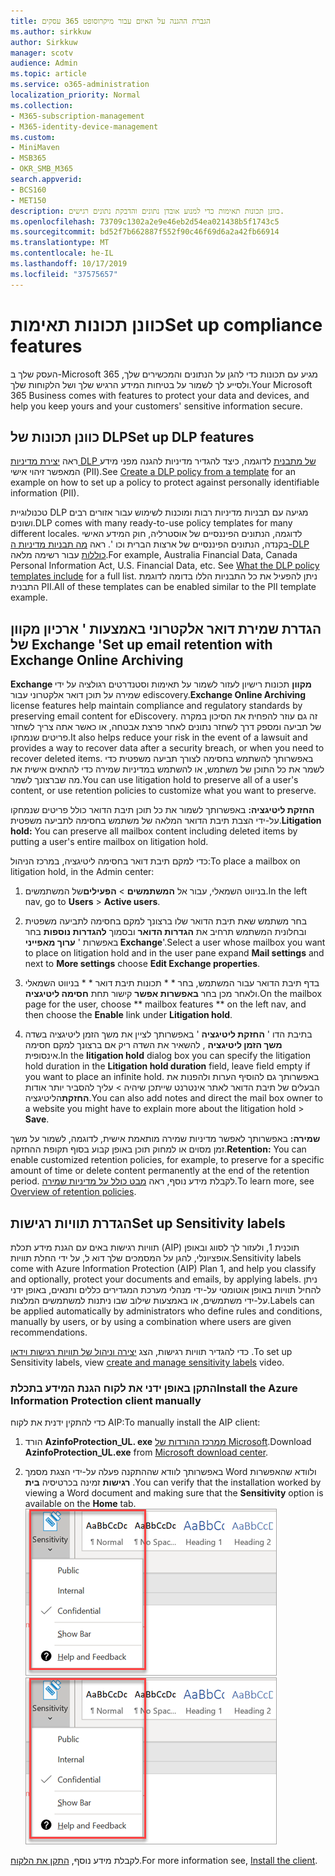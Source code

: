 ```yaml
---
title: הגברת ההגנה על האיום עבור מיקרוסופט 365 עסקים
ms.author: sirkkuw
author: Sirkkuw
manager: scotv
audience: Admin
ms.topic: article
ms.service: o365-administration
localization_priority: Normal
ms.collection:
- M365-subscription-management
- M365-identity-device-management
ms.custom:
- MiniMaven
- MSB365
- OKR_SMB_M365
search.appverid:
- BCS160
- MET150
description: כוונן תכונות תאימות כדי למנוע אובדן נתונים והדבקת נתונים רגישים.
ms.openlocfilehash: 73709c1302a2e9e46eb2d54ea021438b5f1743c5
ms.sourcegitcommit: bd52f7b662887f552f90c46f69d6a2a42fb66914
ms.translationtype: MT
ms.contentlocale: he-IL
ms.lasthandoff: 10/17/2019
ms.locfileid: "37575657"
---
```

# <a name="set-up-compliance-features"></a><span data-ttu-id="51688-103">כוונן תכונות תאימות</span><span class="sxs-lookup"><span data-stu-id="51688-103">Set up compliance features</span></span>

<span data-ttu-id="51688-104">העסק שלך ב-Microsoft 365 מגיע עם תכונות כדי להגן על הנתונים והמכשירים שלך, ולסייע לך לשמור על בטיחות המידע הרגיש שלך ושל הלקוחות שלך.</span><span class="sxs-lookup"><span data-stu-id="51688-104">Your Microsoft 365 Business comes with features to protect your data and devices, and help you keep yours and your customers' sensitive information secure.</span></span>

## <a name="set-up-dlp-features"></a><span data-ttu-id="51688-105">כוונן תכונות של DLP</span><span class="sxs-lookup"><span data-stu-id="51688-105">Set up DLP features</span></span>

<span data-ttu-id="51688-106">ראה [יצירת מדיניות DLP של מתבנית](https://support.office.com/article/59414438-99f5-488b-975c-5023f2254369) לדוגמה, כיצד להגדיר מדיניות להגנה מפני מידע המאפשר זיהוי אישי (PII).</span><span class="sxs-lookup"><span data-stu-id="51688-106">See [Create a DLP policy from a template](https://support.office.com/article/59414438-99f5-488b-975c-5023f2254369) for an example on how to set up a policy to protect against personally identifiable information (PII).</span></span> 
  
<span data-ttu-id="51688-107">טכנולוגיית DLP מגיעה עם תבניות מדיניות רבות ומוכנות לשימוש עבור אזורים רבים ושונים.</span><span class="sxs-lookup"><span data-stu-id="51688-107">DLP comes with many ready-to-use policy templates for many different locales.</span></span> <span data-ttu-id="51688-108">לדוגמה, הנתונים הפיננסיים של אוסטרליה, חוק המידע האישי בקנדה, הנתונים הפיננסיים של ארצות הברית וכו '. ראה [מה תבניות מדיניות ה-DLP כוללות](https://support.office.com/article/c2e588d3-8f4f-4937-a286-8c399f28953a) עבור רשימה מלאה.</span><span class="sxs-lookup"><span data-stu-id="51688-108">For example, Australia Financial Data, Canada Personal Information Act, U.S. Financial Data, etc. See [What the DLP policy templates include](https://support.office.com/article/c2e588d3-8f4f-4937-a286-8c399f28953a) for a full list.</span></span> <span data-ttu-id="51688-109">ניתן להפעיל את כל התבניות הללו בדומה לדוגמת התבנית PII.</span><span class="sxs-lookup"><span data-stu-id="51688-109">All of these templates can be enabled similar to the PII template example.</span></span> 
  
## <a name="set-up-email-retention-with-exchange-online-archiving"></a><span data-ttu-id="51688-110">הגדרת שמירת דואר אלקטרוני באמצעות ' ארכיון מקוון של Exchange '</span><span class="sxs-lookup"><span data-stu-id="51688-110">Set up email retention with Exchange Online Archiving</span></span>

 <span data-ttu-id="51688-111">**Exchange מקוון** תכונות רישיון לעזור לשמור על תאימות וסטנדרטים רגולציה על ידי שמירה על תוכן דואר אלקטרוני עבור ediscovery.</span><span class="sxs-lookup"><span data-stu-id="51688-111">**Exchange Online Archiving** license features help maintain compliance and regulatory standards by preserving email content for eDiscovery.</span></span> <span data-ttu-id="51688-112">זה גם עוזר להפחית את הסיכון במקרה של תביעה ומספק דרך לשחזר נתונים לאחר פרצת אבטחה, או כאשר אתה צריך לשחזר פריטים שנמחקו.</span><span class="sxs-lookup"><span data-stu-id="51688-112">It also helps reduce your risk in the event of a lawsuit and provides a way to recover data after a security breach, or when you need to recover deleted items.</span></span> <span data-ttu-id="51688-113">באפשרותך להשתמש בחסימה לצורך תביעה משפטית כדי לשמר את כל התוכן של משתמש, או להשתמש במדיניות שמירה כדי להתאים אישית את מה שברצונך לשמר.</span><span class="sxs-lookup"><span data-stu-id="51688-113">You can use litigation hold to preserve all of a user's content, or use retention policies to customize what you want to preserve.</span></span>
  
<span data-ttu-id="51688-114">**החזקת ליטיגציה:** באפשרותך לשמור את כל תוכן תיבת הדואר כולל פריטים שנמחקו על-ידי הצבת תיבת הדואר המלאה של משתמש בחסימה לתביעה משפטית.</span><span class="sxs-lookup"><span data-stu-id="51688-114">**Litigation hold:** You can preserve all mailbox content including deleted items by putting a user's entire mailbox on litigation hold.</span></span> 
    
<span data-ttu-id="51688-115">כדי למקם תיבת דואר בחסימה ליטיגציה, במרכז הניהול:</span><span class="sxs-lookup"><span data-stu-id="51688-115">To place a mailbox on litigation hold, in the Admin center:</span></span>
    
1. <span data-ttu-id="51688-116">בניווט השמאלי, עבור אל **המשתמשים** \> **הפעילים**של המשתמשים.</span><span class="sxs-lookup"><span data-stu-id="51688-116">In the left nav, go to **Users** \> **Active users**.</span></span>
    
2. <span data-ttu-id="51688-117">בחר משתמש שאת תיבת הדואר שלו ברצונך למקם בחסימה לתביעה משפטית ובחלונית המשתמש תרחיב את **הגדרות הדואר** ובסמוך **להגדרות נוספות** בחר באפשרות ' **ערוך מאפייני Exchange**'.</span><span class="sxs-lookup"><span data-stu-id="51688-117">Select a user whose mailbox you want to place on litigation hold and in the user pane expand **Mail settings** and next to **More settings** choose **Edit Exchange properties**.</span></span>
    
3. <span data-ttu-id="51688-118">בדף תיבת הדואר עבור המשתמש, בחר \* \* תכונות תיבת דואר \* \* בניווט השמאלי ולאחר מכן בחר **באפשרות אפשר** קישור תחת **חסימה ליטיגציה**.</span><span class="sxs-lookup"><span data-stu-id="51688-118">On the mailbox page for the user, choose \*\* mailbox features \*\* on the left nav, and then choose the **Enable** link under **Litigation hold**.</span></span>
    
4. <span data-ttu-id="51688-119">בתיבת הדו ' **החזקת ליטיגציה** ' באפשרותך לציין את משך הזמן ליטיגציה בשדה **משך הזמן ליטיגציה** , להשאיר את השדה ריק אם ברצונך למקם חסימה אינסופית.</span><span class="sxs-lookup"><span data-stu-id="51688-119">In the **litigation hold** dialog box you can specify the litigation hold duration in the **Litigation hold duration** field, leave field empty if you want to place an infinite hold.</span></span> <span data-ttu-id="51688-120">באפשרותך גם להוסיף הערות ולהפנות את הבעלים של תיבת הדואר לאתר אינטרנט שייתכן שיהיה \> עליך להסביר יותר אודות **החזקת**הליטיגציה.</span><span class="sxs-lookup"><span data-stu-id="51688-120">You can also add notes and direct the mail box owner to a website you might have to explain more about the litigation hold \> **Save**.</span></span>
    
<span data-ttu-id="51688-121">**שמירה:** באפשרותך לאפשר מדיניות שמירה מותאמת אישית, לדוגמה, לשמור על משך זמן מסוים או למחוק תוכן באופן קבוע בסוף תקופת ההחזקה.</span><span class="sxs-lookup"><span data-stu-id="51688-121">**Retention:** You can enable customized retention policies, for example, to preserve for a specific amount of time or delete content permanently at the end of the retention period.</span></span> <span data-ttu-id="51688-122">לקבלת מידע נוסף, ראה [מבט כולל על מדיניות שמירה](https://support.office.com/article/5e377752-700d-4870-9b6d-12bfc12d2423).</span><span class="sxs-lookup"><span data-stu-id="51688-122">To learn more, see [Overview of retention policies](https://support.office.com/article/5e377752-700d-4870-9b6d-12bfc12d2423).</span></span>

## <a name="set-up-sensitivity-labels"></a><span data-ttu-id="51688-123">הגדרת תוויות רגישות</span><span class="sxs-lookup"><span data-stu-id="51688-123">Set up Sensitivity labels</span></span>

<span data-ttu-id="51688-124">תוויות רגישות באים עם הגנת מידע תכלת (AIP) תוכנית 1, ולעזור לך לסווג ובאופן אופציונלי, להגן על המסמכים שלך דוא ל, על ידי החלת תוויות.</span><span class="sxs-lookup"><span data-stu-id="51688-124">Sensitivity labels come with Azure Information Protection (AIP) Plan 1, and help you classify and optionally, protect your documents and emails, by applying labels.</span></span> <span data-ttu-id="51688-125">ניתן להחיל תוויות באופן אוטומטי על-ידי מנהלי מערכת המגדירים כללים ותנאים, באופן ידני על-ידי משתמשים, או באמצעות שילוב שבו ניתנות למשתמשים המלצות.</span><span class="sxs-lookup"><span data-stu-id="51688-125">Labels can be applied automatically by administrators who define rules and conditions, manually by users, or by using a combination where users are given recommendations.</span></span>

<span data-ttu-id="51688-126">כדי להגדיר תוויות רגישות, הצג [יצירה וניהול של תוויות רגישות וידאו](https://support.office.com/en-us/article/2fb96b54-7dd2-4f0c-ac8d-170790d4b8b9) .</span><span class="sxs-lookup"><span data-stu-id="51688-126">To set up Sensitivity labels, view [create and manage sensitivity labels](https://support.office.com/en-us/article/2fb96b54-7dd2-4f0c-ac8d-170790d4b8b9) video.</span></span>



### <a name="install-the-azure-information-protection-client-manually"></a><span data-ttu-id="51688-127">התקן באופן ידני את לקוח הגנת המידע בתכלת</span><span class="sxs-lookup"><span data-stu-id="51688-127">Install the Azure Information Protection client manually</span></span>

<span data-ttu-id="51688-128">כדי להתקין ידנית את לקוח AIP:</span><span class="sxs-lookup"><span data-stu-id="51688-128">To manually install the AIP client:</span></span>

1. <span data-ttu-id="51688-129">הורד **AzinfoProtection_UL. exe** [ממרכז ההורדות של Microsoft](https://www.microsoft.com/download/details.aspx?id=53018).</span><span class="sxs-lookup"><span data-stu-id="51688-129">Download **AzinfoProtection_UL.exe** from [Microsoft download center](https://www.microsoft.com/download/details.aspx?id=53018).</span></span>
 
2. <span data-ttu-id="51688-130">באפשרותך לוודא שההתקנה פעלה על-ידי הצגת מסמך Word ולוודא שהאפשרות **רגישות** זמינה בכרטיסיה **בית** .</span><span class="sxs-lookup"><span data-stu-id="51688-130">You can verify that the installation worked by viewing a Word document and making sure that the **Sensitivity** option is available on the **Home** tab.</span></span>
<br/><span data-ttu-id="51688-131">![הכרטיסייה ' הגנה ' נפתחת במסמך Word.](media/word-sensitivity.png)</span><span class="sxs-lookup"><span data-stu-id="51688-131">![Protection tab drop-down in a Word document.](media/word-sensitivity.png)</span></span>

<span data-ttu-id="51688-132">לקבלת מידע נוסף, [התקן את הלקוח](https://docs.microsoft.com/azure/information-protection/infoprotect-tutorial-step3).</span><span class="sxs-lookup"><span data-stu-id="51688-132">For more information see, [Install the client](https://docs.microsoft.com/azure/information-protection/infoprotect-tutorial-step3).</span></span>
